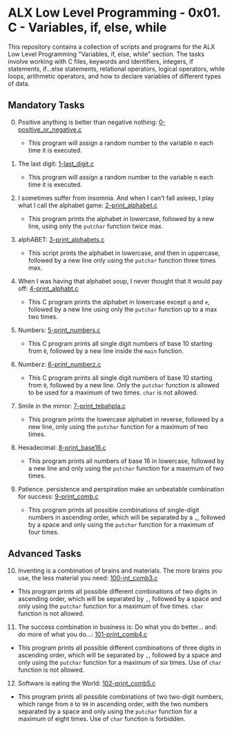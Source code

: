 # ALX Low Level Programming - 0x01. C - Variables, if, else, while

This repository contains a collection of scripts and programs for the ALX Low Level Programming "Variables, if, else, while" section. The tasks involve working with C files, keywords and identifiers, integers, if statements, if...else statements, relational operators, logical operators, while loops, arithmetic operators, and how to declare variables of different types of data.

## Mandatory Tasks

0. Positive anything is better than negative nothing: [0-positive_or_negative.c]()

   - This program will assign a random number to the variable n each time it is executed.

1. The last digit: [1-last_digit.c]()

   - This program will assign a random number to the variable n each time it is executed.

2. I sometimes suffer from insomnia. And when I can't fall asleep, I play what I call the alphabet game: [2-print_alphabet.c]()

   - This program prints the alphabet in lowercase, followed by a new line, using only the `putchar` function twice max.

3. alphABET: [3-print_alphabets.c]()

   - This script prints the alphabet in lowercase, and then in uppercase, followed by a new line only using the `putchar` function three times max.

4. When I was having that alphabet soup, I never thought that it would pay off: [4-print_alphabt.c]()

   - This C program prints the alphabet in lowercase except `q` and `e`, followed by a new line using only the `putchar` function up to a max two times.

5. Numbers: [5-print_numbers.c]()

   - This C program prints all single digit numbers of base 10 starting from `0`, followed by a new line inside the `main` function.

6. Numberz: [6-print_numberz.c]()

   - This C program prints all single digit numbers of base 10 starting from `0`, followed by a new line. Only the `putchar` function is allowed to be used for a maximum of two times. `char` is not allowed.

7. Smile in the mirror: [7-print_tebahpla.c]()

   - This program prints the lowercase alphabet in reverse, followed by a new line, only using the `putchar` function for a maximum of two times.

8. Hexadecimal: [8-print_base16.c]()

   - This program prints all numbers of base 16 in lowercase, followed by a new line and only using the `putchar` function for a maximum of two times.

9. Patience. persistence and perspiration make an unbeatable combination for success: [9-print_comb.c]()

   - This program prints all possible combinations of single-digit numbers in ascending order, which will be separated by a `,`, followed by a space and only using the `putchar` function for a maximum of four times.

## Advanced Tasks

10. Inventing is a combination of brains and materials. The more brains you use, the less material you need: [100-int_comb3.c]()

   - This program prints all possible different combinations of two digits in ascending order, which will be separated by `,`, followed by a space and only using the `putchar` function for a maximum of five times. `char` function is not allowed.

11. The success combination in business is: Do what you do better... and: do more of what you do...: [101-print_comb4.c]()

   - This program prints all possible different combinations of three digits in ascending order, which will be separated by `,`, followed by a space and only using the `putchar` function for a maximum of six times. Use of `char` function is not allowed.

12. Software is eating the World: [102-print_comb5.c]()

   - This program prints all possible combinations of two two-digit numbers, which range from `0` to `99` in ascending order, with the two numbers separated by a space and only using the `putchar` function for a maximum of eight times. Use of `char` function is forbidden.
